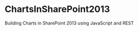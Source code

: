 ChartsInSharePoint2013
======================

Building Charts in SharePoint 2013 using JavaScript and REST
